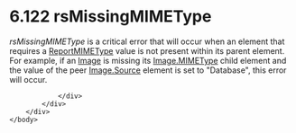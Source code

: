 <html dir="LTR" xmlns:mshelp="http://msdn.microsoft.com/mshelp" xmlns:ddue="http://ddue.schemas.microsoft.com/authoring/2003/5" xmlns:xlink="http://www.w3.org/1999/xlink" xmlns:tool="http://www.microsoft.com/tooltip">
    <head>
        <meta http-equiv="Content-Type" content="text/html; CHARSET=utf-8"></meta>
        <meta name="save" content="history"></meta>
        <title>6.122 rsMissingMIMEType</title>
        <xml>
            <mshelp:toctitle title="6.122 rsMissingMIMEType"></mshelp:toctitle>
            <mshelp:rltitle title="[MS-RDL]: rsMissingMIMEType"></mshelp:rltitle>
            <mshelp:keyword index="A" term="d5d91626-6641-482f-b281-52e12c1d59e3"></mshelp:keyword>
            <mshelp:attr name="DCSext.ContentType" value="open specification"></mshelp:attr>
            <mshelp:attr name="AssetID" value="d5d91626-6641-482f-b281-52e12c1d59e3"></mshelp:attr>
            <mshelp:attr name="TopicType" value="kbRef"></mshelp:attr>
            <mshelp:attr name="DCSext.Title" value="[MS-RDL]: rsMissingMIMEType" />
        </xml>
    </head>
    <body>
        <div id="header">
            <h1 class="heading">6.122 rsMissingMIMEType</h1>
        </div>
        <div id="mainSection">
            <div id="mainBody">
                <div id="allHistory" class="saveHistory"></div>
                <div id="sectionSection0" class="section" name="collapseableSection">
                    

<p><i>rsMissingMIMEType</i> is a critical error that will occur
when an element that requires a <a href="7e89fcbb-b433-48dd-819c-14d70e3b45bf.htm">ReportMIMEType</a> value is
not present within its parent element. For example, if an <a href="63e1e5ab-7c49-4f62-8dbd-62d85de2b153.htm">Image</a> is missing its <a href="71e3fcbb-9caa-42e3-b181-1532409aed25.htm">Image.MIMEType</a> child
element and the value of the peer <a href="ff4d3c03-cee0-4a51-a40b-9c012fee1596.htm">Image.Source</a> element is
set to &quot;Database&quot;, this error will occur.</p>


                </div>
            </div>
        </div>
    </body>
</html>